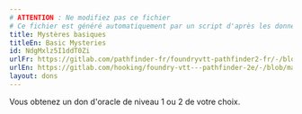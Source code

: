 ```yaml
---
# ATTENTION : Ne modifiez pas ce fichier
# Ce fichier est généré automatiquement par un script d'après les données du module Foundry VTT officiel et de sa traduction
title: Mystères basiques
titleEn: Basic Mysteries
id: NdgMxlz5I1ddT0Zi
urlFr: https://gitlab.com/pathfinder-fr/foundryvtt-pathfinder2-fr/-/blob/master/data/feats/NdgMxlz5I1ddT0Zi.htm
urlEn: https://gitlab.com/hooking/foundry-vtt---pathfinder-2e/-/blob/master/packs/data/feats.db/basic-mysteries.json
layout: dons
---
```

Vous obtenez un don d'oracle de niveau 1 ou 2 de votre choix.
